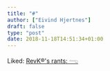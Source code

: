 ```yaml
---
title: "#"
author: ["Eivind Hjertnes"]
draft: false
type: "post"
date: 2018-11-18T14:51:34+01:00
---
```


Liked: [RevK®'s rants:
𓂸](https://www.revk.uk/2018/10/unicode-dicks.html)
